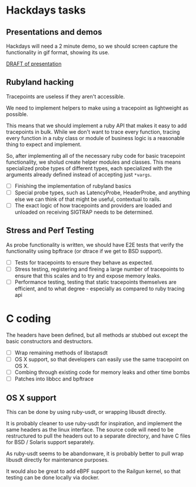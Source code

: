 # Hackdays tasks

## Presentations and demos

Hackdays will need a 2 minute demo, so we should screen capture the functionality in gif format, showing its use.

[DRAFT of presentation](https://docs.google.com/presentation/d/1TmD0WrEp0vmItoxBeGKJfNTJ_4Y0UINXyWp4ZdGbO-A/edit#slide=id.g23dc7fe4e1_2_175)

## Rubyland hacking

Tracepoints are useless if they aren't accessible.

We need to implement helpers to make using a tracepoint as lightweight as possible.

This means that we should implement a ruby API that makes it easy to add tracepoints in bulk. While 
we don't want to trace every function, tracing every function in a ruby class or module of business logic
is a reasonable thing to expect and implement.

So, after implementing all of the necessary ruby code for basic tracepoint functionality, we sholud create helper modules and classes.
This means specialized probe types of different types, each specialized with the arguments already defined instead of accepting just
`*vargs`. 

* [ ] Finishing the implementation of rubyland basics
* [ ] Special probe types, such as LatencyProbe, HeaderProbe, and anything else we can think of that might be useful, contextual to rails.
* [ ] The exact logic of how tracepoints and providers are loaded and unloaded on receiving SIGTRAP needs to be determined.

## Stress and Perf Testing 

As probe functionality is written, we should have E2E tests that verify the functionality using bpftrace (or dtrace if we get to BSD support).

* [ ] Tests for tracepoints to ensure they behave as expected.
* [ ] Stress testing, registering and fireing a large number of tracepoints to ensure that this scales and to try and expose memory leaks.
* [ ] Performance testing, testing that static tracepoints themselves are efficient, and to what degree - especially as compared to ruby tracing api

# C coding

The headers have been defined, but all methods ar stubbed out except the basic constructors and destructors.

* [ ] Wrap remaining methods of libstapsdt
* [ ] OS X support, so that developers can easily use the same tracepoint on OS X. 
* [ ] Combing through existing code for memory leaks and other time bombs
* [ ] Patches into libbcc and bpftrace

## OS X support

This can be done by using ruby-usdt, or wrapping libusdt directly.

It is probably cleaner to use ruby-usdt for inspiration, and implement the same headers as the linux interface.
The source code will need to be restructured to pull the headers out to a separate directory, and have C files for
BSD / Solaris support separately. 

As ruby-usdt seems to be abandonware, it is probably better to pull wrap libusdt directly for maintenance purposes.

It would also be great to add eBPF support to the Railgun kernel, so that testing can be done locally via docker.
